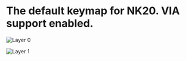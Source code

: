 # The default keymap for NK20. VIA support enabled.

![Layer 0](https://i.imgur.com/CoMteJW.png)

![Layer 1](https://i.imgur.com/LbIPiJj.png)
